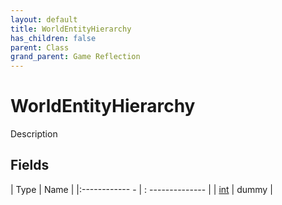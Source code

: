 ```yaml
---
layout: default
title: WorldEntityHierarchy
has_children: false
parent: Class
grand_parent: Game Reflection
---
```

# WorldEntityHierarchy
Description 

## Fields
| Type | Name |
|:------------ - | : -------------- |
| [int](game-reflection/enums/int.md) | dummy |
